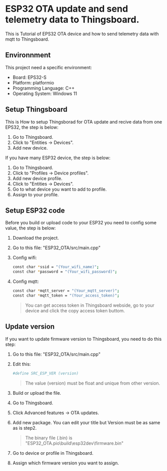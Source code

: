 # ESP32 OTA update and send telemetry data to Thingsboard.

This is Tutorial of EPS32 OTA device and how to send telemetry data with mqtt to Thingsboard.

## Environnment

This project need a specific environment:

- Board: EPS32-S
- Platform: platformio
- Programming Language: C++
- Operating System: Windows 11

## Setup Thingsboard

This is How to setup Thingsborad for OTA update and recive data from one EPS32, the step is below:

1. Go to Thingsboard.
2. Click to "Entities -> Devices".
3. Add new device.

If you have many ESP32 device, the step is below:

1. Go to Thingsboard.
2. Click to "Profiles -> Device profiles".
3. Add new device profile.
4. Click to "Entities -> Devices".
5. Go to what device you want to add to profile.
6. Assign to your profile.

   
## Setup ESP32 code

Before you build or upload code to your ESP32 you need to config some value, the step is below:

1. Download the project.
2. Go to this file: "ESP32_OTA/src/main.cpp"
3. Config wifi:

   ```bash
   const char *ssid = "(Your_wifi_name)";
   const char *password = "(Your_wifi_password)";
   ```
    
4. Config mqtt:

   ```bash
   const char *mqtt_server = "(Your_mqtt_server)";
   const char *mqtt_token = "(Your_access_token)";
   ```

   > You can get access token in Thingsboard webside, go to your device and click the copy access token buttom.

## Update version

If you want to update firmware version to Thingsboard, you need to do this step:

1. Go to this file: "ESP32_OTA/src/main.cpp"
2. Edit this:

   ```bash
   #define SRC_ESP_VER (version)
   ```

   > The value (version) must be float and unique from other version.

3. Build or upload the file.
4. Go to Thingsboard.
5. Click Advanced features -> OTA updates.
6. Add new package. You can edit your title but Version must be as same as is step2.
   
   > The binary file (.bin) is "ESP32_OTA\.pio\build\esp32dev\firmware.bin"

7. Go to device or profile in Thingsboard.
8. Assign which firmware version you want to assign.
